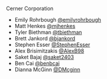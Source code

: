 Cerner Corporation

- Emily Rohrbough [@emilyrohrbough]
- Matt Henkes [@mjhenkes]
- Tyler Biethman [@tbiethman]
- Brett Jankord [@bjankord]
- Stephen Esser [@StephenEsser]
- Alex Brisimitzakis [@AlexB98]
- Saket Bajaj [@saket2403]
- Ben Cai [@benbcai]
- Dianna McGinn [@DMcginn]

[@emilyrohrbough]: https://github.com/emilyrohrbough
[@mjhenkes]: https://github.com/mjhenkes
[@tbiethman]: https://github.com/tbiethman
[@bjankord]: https://github.com/bjankord
[@StephenEsser]: https://github.com/StephenEsser
[@AlexB98]: https://github.com/AlexB98
[@saket2403]: https://github.com/saket2403
[@benbcai]: https://github.com/benbcai
[@DMcginn]: https://github.com/DMcginn